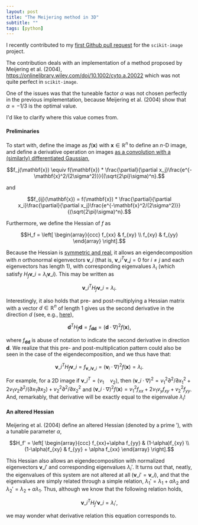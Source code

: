 ```yaml
---
layout: post
title: "The Meijering method in 3D"
subtitle: ""
tags: [python]
---
```


I recently contributed to my [first Github pull request](https://github.com/scikit-image/scikit-image/pull/6149) for the `scikit-image` project.

The contribution deals with an implementation of a method proposed by Meijering et al. (2004), https://onlinelibrary.wiley.com/doi/10.1002/cyto.a.20022 which was not quite perfect in `scikit-image`.

One of the issues was that the tuneable factor $\alpha$ was not chosen perfectly in the previous implementation, because Meijering et al. (2004) show that $\alpha=-1/3$ is the optimal value.

I'd like to clarify where this value comes from.

#### Preliminaries
To start with, define the image as $f(\mathbf{x})$ with $\mathbf{x}\in\mathbb{R}^n$ to define an $n$-D image, and define a derivative operation on images [as a convolution with a (similarly) differentiated Gaussian](https://www.crisluengo.net/archives/22/),

$$f_j(\mathbf{x}) \equiv f(\mathbf{x}) * \frac{\partial}{\partial x_j}\frac{e^{-\mathbf{x}^2/(2\sigma^2)}}{(\sqrt{2\pi}\sigma)^n}.$$

and

$$f_{ij}(\mathbf{x}) = f(\mathbf{x}) * \frac{\partial}{\partial x_i}\frac{\partial}{\partial x_j}\frac{e^{-\mathbf{x}^2/(2\sigma^2)}}{(\sqrt{2\pi}\sigma)^n}.$$


Furthermore, we define the Hessian of $f$ as

$$H_f = \left[ \begin{array}{ccc}
f_{xx} & f_{xy} \\
f_{xy} & f_{yy} \end{array} \right].$$

Because the Hessian is [symmetric and real](https://en.wikipedia.org/wiki/Eigendecomposition_of_a_matrix#Real_symmetric_matrices), it allows an eigendecomposition with $n$ orthonormal eigenvectors $\mathbf{v}\_i$ (that is, $\mathbf{v}\_i^T\mathbf{v}\_j=0$ for $i\neq j$ and each eigenvectors has length 1), with corresponding eigenvalues $\lambda_i$ (which satisfy $H_f \mathbf{v}\_i = \lambda_i \mathbf{v}\_i$). This may be written as

$$
\mathbf{v}\_i^T H_f \mathbf{v}\_i = \lambda_i.
$$

Interestingly, it also holds that pre- and post-multiplying a Hessian matrix with a vector $d\in\mathbb{R}^n$ of length 1 gives us the second derivative in the direction $d$ (see, e.g., [here](https://math.stackexchange.com/questions/2573376/second-directional-derivative-and-hessian-matrix)),

$$
\mathbf{d}^T H_f \mathbf{d} = f_{\mathbf{d}\mathbf{d}} = (\mathbf{d}\cdot\nabla)^2 f(\mathbf{x}),
$$

where $f_{\mathbf{d}\mathbf{d}}$ is abuse of notation to indicate the second derivative in direction $\mathbf{d}$. We realize that this pre- and post-multiplication pattern could also be seen in the case of the eigendecomposition, and we thus have that:

$$
\mathbf{v}\_i^T H_f \mathbf{v}\_i = f_{\mathbf{v}\_i\mathbf{v}\_i} = (\mathbf{v}_i\cdot\nabla)^2 f(\mathbf{x}) = \lambda_i.
$$

For example, for a 2D image if $\mathbf{v}\_i^T=(v_1\quad v_2)$, then $(\mathbf{v}\_i\cdot\nabla)^2=v_1^2\partial^2/\partial x_1^2 + 2v_1v_2 \partial^2/(\partial x_1\partial x_2) + v_2^2\partial^2/\partial x_2^2$ and $(\mathbf{v}\_i\cdot\nabla)^2 f(\mathbf{x})=v_1^2 f_{xx} + 2v_1v_y f_{xy} + v_2^2f_{yy}$. And, remarkably, that derivative will be exactly equal to the eigenvalue $\lambda_i$!

#### An altered Hessian
Meijering et al. (2004) define an altered Hessian (denoted by a prime $'$), with a tunable parameter $\alpha$,

$$H_f' = \left[ \begin{array}{ccc}
f_{xx}+\alpha f_{yy} & (1-\alpha)f_{xy} \\
(1-\alpha)f_{xy} & f_{yy} + \alpha f_{xx} \end{array} \right].$$

This Hessian also allows an eigendecomposition with normalized eigenvectors $\mathbf{v}\_i'$ and corresponding eigenvalues $\lambda_i'$. It turns out that, neatly, the eigenvalues of this system are not altered at all ($\mathbf{v}\_i'=\mathbf{v}\_i$), and that the eigenvalues are simply related through a simple relation, $\lambda_1'=\lambda_1+\alpha\lambda_2$ and $\lambda_2'=\lambda_2+\alpha\lambda_1$. Thus, although we know that the following relation holds,

$$ \mathbf{v}\_i^T H_f' \mathbf{v}\_i = \lambda_i', $$

we may wonder what derivative relation this equation corresponds to.
